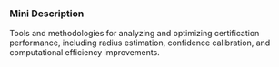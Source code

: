 ### Mini Description

Tools and methodologies for analyzing and optimizing certification performance, including radius estimation, confidence calibration, and computational efficiency improvements.
